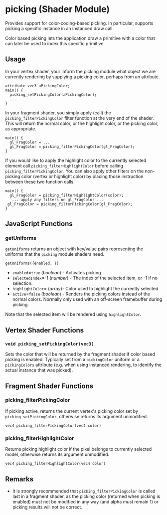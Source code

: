 # picking (Shader Module)

Provides support for color-coding-based picking. In particular, supports picking a specific instance in an instanced draw call.

Color based picking lets the application draw a primitive with a color that can later be used to index this specific primitive.

## Usage

In your vertex shader, your inform the picking module what object we are currently rendering by supplying a picking color, perhaps from an attribute.
```
attribute vec3 aPickingColor;
main() {
  picking_setPickingColor(aPickingColor);
  ...
}
```

In your fragment shader, you simply apply (call) the `picking_filterPickingColor` filter function at the very end of the shader. This will return the normal color, or the highlight color, or the picking color, as appropriate.
```
main() {
  gl_FragColor = ...
  gl_FragColor = picking_filterPickingColor(gl_FragColor);
}
```
If you would like to apply the highlight color to the currently selected element call `picking_filterHighlightColor` before calling `picking_filterPickingColor`. You can also apply other filters on the non-picking color (vertex or highlight color) by placing those instruction between these two function calls.

 ```
main() {
   gl_FragColor = picking_filterHighlightColor(color);
    ... apply any filters on gl_FragColor ...
  gl_FragColor = picking_filterPickingColor(gl_FragColor);
}

```

## JavaScript Functions

### getUniforms

`getUniforms` returns an object with key/value pairs representing the uniforms that the `picking` module shaders need.

`getUniforms({enabled, })`

* `enabled`=`true` (*boolean*) - Activates picking
* `selectedIndex`=-1 (*number*) - The index of the selected item, or -1 if no selection.
* `highlightColor`= (*array*)- Color used to highlight the currently selected
* `active`=`false` (*boolean*) - Renders the picking colors instead of the normal colors. Normally only used with an off-screen framebuffer during picking.

Note that the selected item will be rendered using `highlightColor`.


## Vertex Shader Functions

### `void picking_setPickingColor(vec3)`

Sets the color that will be returned by the fragment shader if color based picking is enabled. Typically set from a `pickingColor` uniform or a `pickingColors` attribute (e.g. when using instanced rendering, to identify the actual instance that was picked).


## Fragment Shader Functions

### picking_filterPickingColor

If picking active, returns the current vertex's picking color set by `picking_setPickingColor`, otherwise returns its argument unmodified.

`vec4 picking_filterPickingColor(vec4 color)`

### picking_filterHighlightColor

Returns picking highlight color if the pixel belongs to currently selected model, otherwise returns its argument unmodified.

`vec4 picking_filterHighlightColor(vec4 color)`

## Remarks

* It is strongly recommended that `picking_filterPickingColor` is called last in a fragment shader, as the picking color (returned when picking is enabled) must not be modified in any way (and alpha must remain 1) or picking results will not be correct.
